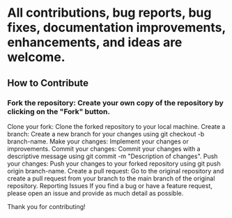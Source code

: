 # All contributions, bug reports, bug fixes, documentation improvements, enhancements, and ideas are welcome.

## How to Contribute
### Fork the repository: Create your own copy of the repository by clicking on the "Fork" button.
Clone your fork: Clone the forked repository to your local machine.
Create a branch: Create a new branch for your changes using git checkout -b branch-name.
Make your changes: Implement your changes or improvements.
Commit your changes: Commit your changes with a descriptive message using git commit -m "Description of changes".
Push your changes: Push your changes to your forked repository using git push origin branch-name.
Create a pull request: Go to the original repository and create a pull request from your branch to the main branch of the original repository.
Reporting Issues
If you find a bug or have a feature request, please open an issue and provide as much detail as possible.

Thank you for contributing!
